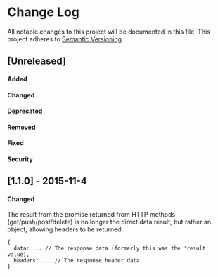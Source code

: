 # Change Log
All notable changes to this project will be documented in this file.
This project adheres to [Semantic Versioning](http://semver.org/).

## [Unreleased]
#### Added
#### Changed
#### Deprecated
#### Removed
#### Fixed
#### Security

## [1.1.0] - 2015-11-4
#### Changed
The result from the promise returned from HTTP methods (get/push/post/delete) is no longer the direct data result, but rather an object, allowing headers to be returned:

    {
      data: ... // The response data (formerly this was the 'result' value),
      headers: ... // The response header data.
    }
